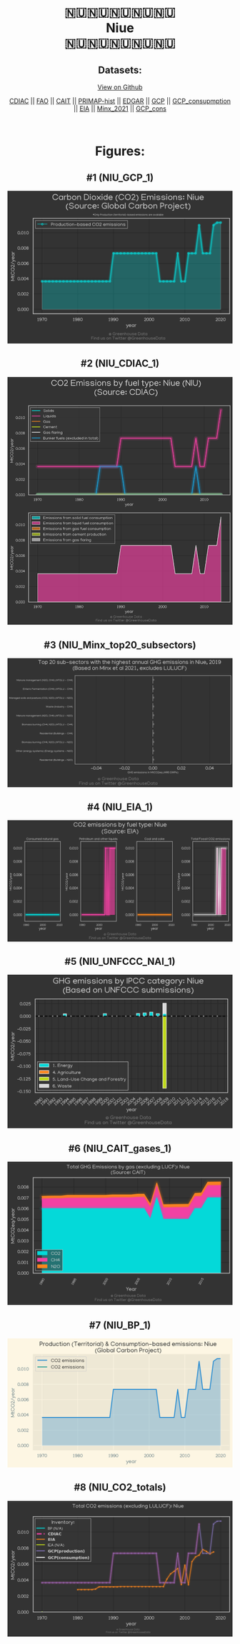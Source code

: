
<center>
<h1 align="center">
🇳🇺🇳🇺🇳🇺🇳🇺🇳🇺
<br>
Niue
<br>
🇳🇺🇳🇺🇳🇺🇳🇺🇳🇺
</h1>
<h2>Datasets:</h2>
<p><a href="https://github.com/dquintani/GreenhouseData/tree/master/country_data/NIU_Niue/data">View on Github</a>
<br></p><p><a href="data/NIU_CDIAC.csv">CDIAC</a> || <a href="data/NIU_FAO.csv">FAO</a> || <a href="data/NIU_CAIT.csv">CAIT</a> || <a href="data/NIU_PRIMAP-hist.csv">PRIMAP-hist</a> || <a href="data/NIU_EDGAR.csv">EDGAR</a> || <a href="data/NIU_GCP.csv">GCP</a> || <a href="data/NIU_GCP_consupmption.csv">GCP_consupmption</a> || <a href="data/NIU_EIA.csv">EIA</a> || <a href="data/NIU_Minx_2021.csv">Minx_2021</a> || <a href="data/NIU_GCP_cons.csv">GCP_cons</a></p><p><br></p>
<h1>Figures:</h1><h2>#1 (NIU_GCP_1)</h2>
<p><img alt="" src="figures/NIU_GCP_1.png" /></p><h2>#2 (NIU_CDIAC_1)</h2>
<p><img alt="" src="figures/NIU_CDIAC_1.png" /></p><h2>#3 (NIU_Minx_top20_subsectors)</h2>
<p><img alt="" src="figures/NIU_Minx_top20_subsectors.png" /></p><h2>#4 (NIU_EIA_1)</h2>
<p><img alt="" src="figures/NIU_EIA_1.png" /></p><h2>#5 (NIU_UNFCCC_NAI_1)</h2>
<p><img alt="" src="figures/NIU_UNFCCC_NAI_1.png" /></p><h2>#6 (NIU_CAIT_gases_1)</h2>
<p><img alt="" src="figures/NIU_CAIT_gases_1.png" /></p><h2>#7 (NIU_BP_1)</h2>
<p><img alt="" src="figures/NIU_BP_1.png" /></p><h2>#8 (NIU_CO2_totals)</h2>
<p><img alt="" src="figures/NIU_CO2_totals.png" /></p>